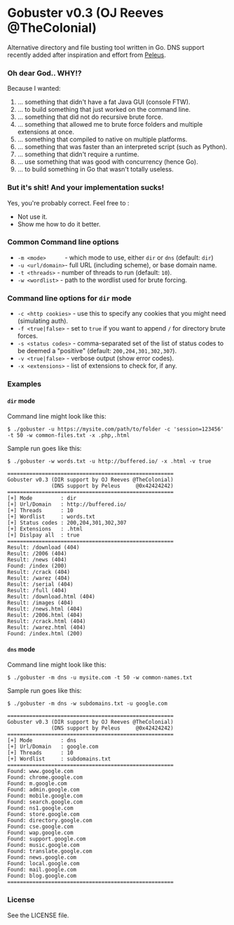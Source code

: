 Gobuster v0.3 (OJ Reeves @TheColonial)
======================================

Alternative directory and file busting tool written in Go. DNS support recently added after inspiration and effort from [Peleus](https://twitter.com/0x42424242).

### Oh dear God.. WHY!?

Because I wanted:

1. ... something that didn't have a fat Java GUI (console FTW).
1. ... to build something that just worked on the command line.
1. ... something that did not do recursive brute force.
1. ... something that allowed me to brute force folders and multiple extensions at once.
1. ... something that compiled to native on multiple platforms.
1. ... something that was faster than an interpreted script (such as Python).
1. ... something that didn't require a runtime.
1. ... use something that was good with concurrency (hence Go).
1. ... to build something in Go that wasn't totally useless.

### But it's shit! And your implementation sucks!

Yes, you're probably correct. Feel free to :

* Not use it.
* Show me how to do it better.

### Common Command line options

* `-m <mode>      `- which mode to use, either `dir` or `dns` (default: `dir`)
* `-u <url/domain>`- full URL (including scheme), or base domain name.
* `-t <threads>`   - number of threads to run (default: `10`).
* `-w <wordlist>`  - path to the wordlist used for brute forcing.

### Command line options for `dir` mode

* `-c <http cookies>` - use this to specify any cookies that you might need (simulating auth).
* `-f <true|false>`   - set to `true` if you want to append `/` for directory brute forces.
* `-s <status codes>` - comma-separated set of the list of status codes to be deemed a "positive" (default: `200,204,301,302,307`).
* `-v <true|false>`   - verbose output (show error codes).
* `-x <extensions>`   - list of extensions to check for, if any.

### Examples

#### `dir` mode

Command line might look like this:
```
$ ./gobuster -u https://mysite.com/path/to/folder -c 'session=123456' -t 50 -w common-files.txt -x .php,.html
```
Sample run goes like this:
```
$ ./gobuster -w words.txt -u http://buffered.io/ -x .html -v true

=====================================================
Gobuster v0.3 (DIR support by OJ Reeves @TheColonial)
              (DNS support by Peleus     @0x42424242)
=====================================================
[+] Mode         : dir
[+] Url/Domain   : http://buffered.io/
[+] Threads      : 10
[+] Wordlist     : words.txt
[+] Status codes : 200,204,301,302,307
[+] Extensions   : .html
[+] Dislpay all  : true
=====================================================
Result: /download (404)
Result: /2006 (404)
Result: /news (404)
Found: /index (200)
Result: /crack (404)
Result: /warez (404)
Result: /serial (404)
Result: /full (404)
Result: /download.html (404)
Result: /images (404)
Result: /news.html (404)
Result: /2006.html (404)
Result: /crack.html (404)
Result: /warez.html (404)
Found: /index.html (200)
```

#### `dns` mode

Command line might look like this:
```
$ ./gobuster -m dns -u mysite.com -t 50 -w common-names.txt
```
Sample run goes like this:
```
$ ./gobuster -m dns -w subdomains.txt -u google.com              

=====================================================
Gobuster v0.3 (DIR support by OJ Reeves @TheColonial)
              (DNS support by Peleus     @0x42424242)
=====================================================
[+] Mode         : dns
[+] Url/Domain   : google.com
[+] Threads      : 10
[+] Wordlist     : subdomains.txt
=====================================================
Found: www.google.com
Found: chrome.google.com
Found: m.google.com
Found: admin.google.com
Found: mobile.google.com
Found: search.google.com
Found: ns1.google.com
Found: store.google.com
Found: directory.google.com
Found: cse.google.com
Found: wap.google.com
Found: support.google.com
Found: music.google.com
Found: translate.google.com
Found: news.google.com
Found: local.google.com
Found: mail.google.com
Found: blog.google.com
=====================================================
```

### License

See the LICENSE file.
